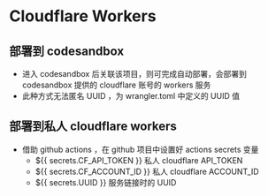 # Cloudflare Workers

## 部署到 codesandbox

- 进入 codesandbox 后关联该项目，则可完成自动部署，会部署到 codesandbox 提供的 cloudflare 账号的 workers 服务
 - 此种方式无法匿名 UUID ，为 wrangler.toml 中定义的 UUID 值

## 部署到私人 cloudflare workers

- 借助 github actions ，在 github 项目中设置好 actions secrets 变量
  - ${{ secrets.CF_API_TOKEN }} 私人 cloudflare API_TOKEN
  - ${{ secrets.CF_ACCOUNT_ID }} 私人 cloudflare ACCOUNT_ID
  - ${{ secrets.UUID }} 服务链接时的 UUID
